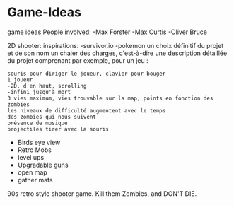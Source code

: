 # Game-Ideas
game ideas
People involved:
-Max Forster
-Max Curtis
-Oliver Bruce

2D shooter:
 inspirations: -survivor.io
               -pokemon
un choix définitif du projet et de son nom
un chaier des charges, c'est-à-dire une description détaillée du projet comprenant par exemple, pour un jeu :

    souris pour diriger le joueur, clavier pour bouger
    1 joueur
    -2D, d'en haut, scrolling
    -infini jusqu'à mort
    3 vies maximum, vies trouvable sur la map, points en fonction des zombies
    les niveaux de difficulté augmentent avec le temps
    des zombies qui nous suivent
    présence de musique
    projectiles tirer avec la souris
   - Birds eye view
   - Retro Mobs
   - level ups
   - Upgradable guns
   - open map
   - gather mats

90s retro style shooter game. Kill them Zombies, and DON'T DIE.
